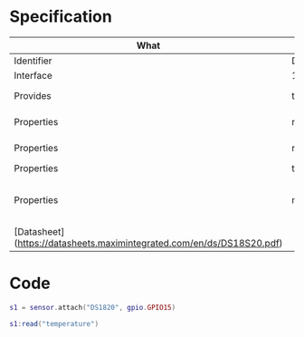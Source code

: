 # Specification

| What         |             | Comments                   |
|--------------|-------------|----------------------------|
| Identifier   | DS1820      |                            |
| Interface    | 1-WIRE      |                            |
| Provides     | temperature | celsius degrees            |
| Properties   | resolution  | bits of resolution         |
| Properties   | rom         | address in the bus         |
| Properties   | type        | model                      |
| Properties   | numdev      | number of DS180 sensor in the bus |
| [Datasheet] (https://datasheets.maximintegrated.com/en/ds/DS18S20.pdf)          |             | ![](http://whitecatboard.org/git/ds1820.png)                                 |


# Code

```lua
s1 = sensor.attach("DS1820", gpio.GPIO15)

s1:read("temperature")
```